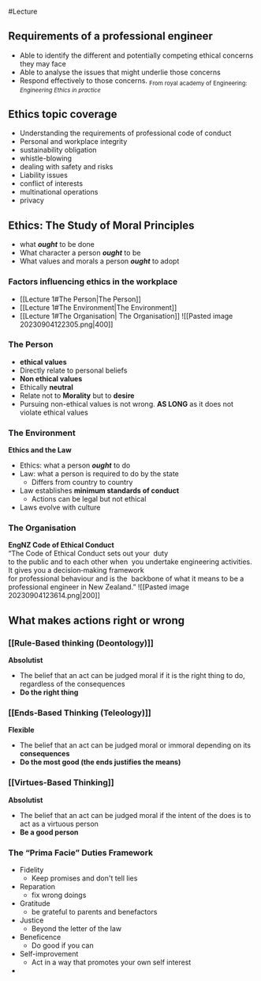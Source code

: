 #Lecture 
## Requirements of a professional engineer
- Able to identify the different and potentially competing ethical concerns they may face
- Able to analyse the issues that might underlie those concerns
- Respond effectively to those concerns. 
<sub>From royal academy of Engineering: *Engineering Ethics in practice*</sub>

## Ethics topic coverage
- Understanding the requirements of professional code of conduct
- Personal and workplace integrity 
- sustainability obligation
- whistle-blowing
- dealing with safety and risks
- Liability issues
- conflict of interests
- multinational operations
- privacy
## Ethics: The Study of Moral Principles
- what ***ought*** to be done
- What character a person ***ought*** to be
- What values and morals a person ***ought*** to adopt
### Factors influencing ethics in the workplace
- [[Lecture 1#The Person|The Person]]
- [[Lecture 1#The Environment|The Environment]]
- [[Lecture 1#The Organisation| The Organisation]]
![[Pasted image 20230904122305.png|400]]

### The Person 
- **ethical values**
- Directly relate to personal beliefs
- **Non ethical values**
- Ethically **neutral**
- Relate not to **Morality** but to **desire**
- Pursuing non-ethical values is not wrong. **AS LONG** as it does not violate ethical values
### The Environment
**Ethics and the Law**
- Ethics: what a person ***ought*** to do
- Law: what a person is required to do by the state
	- Differs from country to country
- Law establishes **minimum standards of conduct**
	- Actions can be legal but not ethical
- Laws evolve with culture
### The Organisation 
**EngNZ Code of Ethical Conduct**
“The Code of Ethical Conduct sets out your  duty to the public and to each other when  you undertake engineering activities.  It gives you a decision‐making framework  for professional behaviour and is the  backbone of what it means to be a  professional engineer in New Zealand.”
![[Pasted image 20230904123614.png|200]]
## What makes actions right or wrong

### [[Rule-Based thinking (Deontology)]]
**Absolutist**
- The belief that an act can be judged moral if it is the right thing to do, regardless of the consequences
- **Do the right thing**
### [[Ends‐Based Thinking (Teleology)]] 
**Flexible**
- The belief that an act can be judged moral or immoral depending on its **consequences**
- **Do the most good (the ends justifies the means)**
### [[Virtues‐Based Thinking]]
**Absolutist**
- The belief that an act can be judged moral if the intent of the does is to act as a virtuous person
- **Be a good person**
### The “Prima Facie” Duties Framework
- Fidelity
	- Keep promises and don't tell lies
-  Reparation
	- fix wrong doings
- Gratitude
	- be grateful to parents and benefactors
- Justice
	- Beyond the letter of the law
- Beneficence 
	- Do good if you can
- Self-improvement 
	- Act in a way that promotes your own self interest
- 